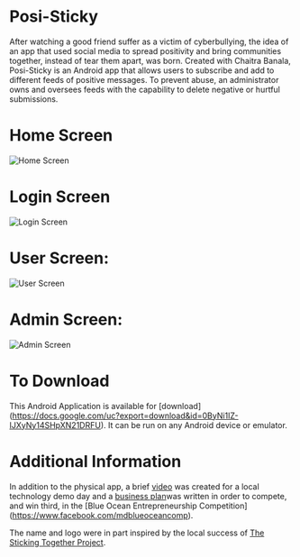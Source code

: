 # Posi-Sticky

After watching a good friend suffer as a victim of cyberbullying, the idea of an app that used social media to spread positivity and bring communities together, instead of tear them apart, was born.  Created with Chaitra Banala, Posi-Sticky is an Android app that allows users to subscribe and add to different feeds of positive messages.  To prevent abuse, an administrator owns and oversees feeds with the capability to delete negative or hurtful submissions. 

# Home Screen
![Home Screen](https://cloud.githubusercontent.com/assets/14226503/9823183/bcb75492-5892-11e5-9b9e-2a00a3d4b67b.jpg)

# Login Screen
![Login Screen](https://cloud.githubusercontent.com/assets/14226503/9823184/bcb7b64e-5892-11e5-9b11-cb435e4b7131.jpg)

# User Screen:
![User Screen](https://cloud.githubusercontent.com/assets/14226503/9823182/bcb72062-5892-11e5-9553-5121b5e3013d.jpg)

# Admin Screen:
![Admin Screen](https://cloud.githubusercontent.com/assets/14226503/9823181/bcb4e7a2-5892-11e5-9825-3f89512c9628.jpg)

# To Download

This Android Application is available for [download] (https://docs.google.com/uc?export=download&id=0ByNi1IZ-IJXyNy14SHpXN21DRFU).  It can be run on any Android device or emulator.

# Additional Information
In addition to the physical app, a brief [video](https://www.youtube.com/watch?v=l7KImS5sP7g) was created for a local technology demo day and a [business plan](https://docs.google.com/uc?export=download&id=0ByNi1IZ-IJXyYW9LYnY5UmUxOVE)was written in order to compete, and win third, in the [Blue Ocean Entrepreneurship Competition] (https://www.facebook.com/mdblueoceancomp).

The name and logo were in part inspired by the local success of [The Sticking Together Project](http://sprigeo.com/sprigeo-news/the-sticking-together-project/).      
